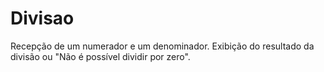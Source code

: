 # Divisao
Recepção de um numerador e um denominador. Exibição do resultado da divisão ou "Não é possível dividir por zero".
